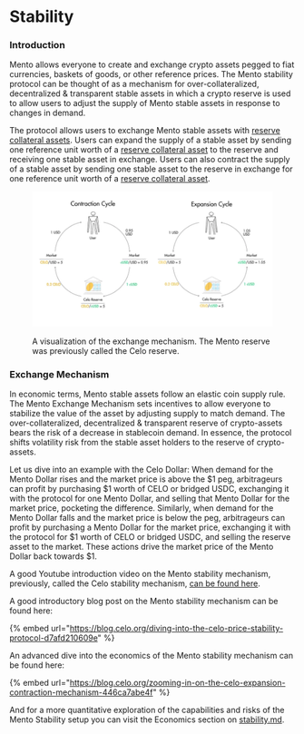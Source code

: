# Stability

### Introduction

Mento allows everyone to create and exchange crypto assets pegged to fiat currencies, baskets of goods, or other reference prices. The Mento stability protocol can be thought of as a mechanism for over-collateralized, decentralized & transparent stable assets in which a crypto reserve is used to allow users to adjust the supply of Mento stable assets in response to changes in demand.

The protocol allows users to exchange Mento stable assets with [reserve collateral assets](https://reserve.mento.org). Users can expand the supply of a stable asset by sending one reference unit worth of a [reserve collateral asset](https://reserve.mento.org/) to the reserve and receiving one stable asset in exchange. Users can also contract the supply of a stable asset by sending one stable asset to the reserve in exchange for one reference unit worth of a [reserve collateral asset](https://reserve.mento.org/).

<figure><img src="../.gitbook/assets/image (7).png" alt=""><figcaption><p>A visualization of the exchange mechanism. The Mento reserve was previously called the Celo reserve. </p></figcaption></figure>

### Exchange Mechanism

In economic terms, Mento stable assets follow an elastic coin supply rule. The Mento Exchange Mechanism sets incentives to allow everyone to stabilize the value of the asset by adjusting supply to match demand. The over-collateralized, decentralized & transparent reserve of crypto-assets bears the risk of a decrease in stablecoin demand. In essence, the protocol shifts volatility risk from the stable asset holders to the reserve of crypto-assets.

Let us dive into an example with the Celo Dollar: When demand for the Mento Dollar rises and the market price is above the $1 peg, arbitrageurs can profit by purchasing $1 worth of CELO or bridged USDC, exchanging it with the protocol for one Mento Dollar, and selling that Mento Dollar for the market price, pocketing the difference. Similarly, when demand for the Mento Dollar falls and the market price is below the peg, arbitrageurs can profit by purchasing a Mento Dollar for the market price, exchanging it with the protocol for $1 worth of CELO or bridged USDC, and selling the reserve asset to the market. These actions drive the market price of the Mento Dollar back towards $1.

A good Youtube introduction video on the Mento stability mechanism, previously, called the Celo stability mechanism, [can be found here](https://www.youtube.com/watch?v=kYhDUmKuGCY).

A good introductory blog post on the Mento stability mechanism can be found here:

{% embed url="https://blog.celo.org/diving-into-the-celo-price-stability-protocol-d7afd210609e" %}

An advanced dive into the economics of the Mento stability mechanism can be found here:&#x20;

{% embed url="https://blog.celo.org/zooming-in-on-the-celo-expansion-contraction-mechanism-446ca7abe4f" %}

And for a more quantitative exploration of the capabilities and risks of the Mento Stability setup you can visit the Economics section on [stability.md](../economics/stability.md "mention").
